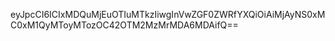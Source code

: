 eyJpcCI6ICIxMDQuMjEuOTIuMTkzIiwgInVwZGF0ZWRfYXQiOiAiMjAyNS0xMC0xM1QyMToyMTozOC42OTM2MzMrMDA6MDAifQ==